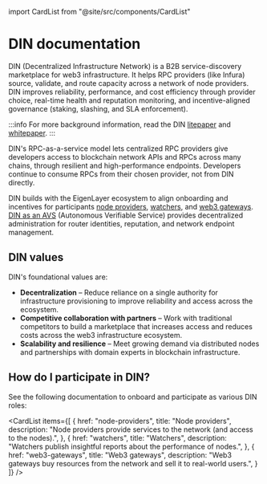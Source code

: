 import CardList from "@site/src/components/CardList"

# DIN documentation

DIN (Decentralized Infrastructure Network) is a B2B service-discovery marketplace for web3 infrastructure.
It helps RPC providers (like Infura) source, validate, and route capacity across a network of node
providers. DIN improves reliability, performance, and cost efficiency through provider choice, real-time health and reputation monitoring, and incentive-aligned governance (staking, slashing, and SLA enforcement).

:::info
For more background information, read the DIN [litepaper](https://drive.google.com/file/d/17t7tLbpyafvVv8UPSrjtaO68zgxOzXXa/view) and [whitepaper](https://drive.google.com/file/d/1hCHmcXMN6YpmGQkdxSTuZb6Ne_EaehJt/view).
:::

DIN's RPC-as-a-service model lets centralized RPC providers give developers access to
blockchain network APIs and RPCs across many chains, through resilient and high-performance endpoints. Developers continue to consume RPCs from their chosen provider, not from DIN directly.

DIN builds with the EigenLayer ecosystem to align onboarding and incentives for participants
[node providers](node-providers/index.md), [watchers](watchers/index.md), and [web3 gateways](web3-gateways/index.md).
[DIN as an AVS](avs/index.md) (Autonomous Verifiable Service) provides decentralized administration for router identities, reputation, and network endpoint management.

## DIN values

DIN's foundational values are:

- **Decentralization** – Reduce reliance on a single authority for infrastructure provisioning to
    improve reliability and access across the ecosystem.
- **Competitive collaboration with partners** – Work with traditional competitors to build a marketplace
    that increases access and reduces costs across the web3 infrastructure ecosystem.
- **Scalability and resilience** – Meet growing demand via distributed nodes and partnerships with
    domain experts in blockchain infrastructure.

## How do I participate in DIN?

See the following documentation to onboard and participate as various DIN roles:

<CardList
  items={[
    {
      href: "node-providers",
      title: "Node providers",
      description: "Node providers provide services to the network (and access to the nodes).",
    },
    {
      href: "watchers",
      title: "Watchers",
      description: "Watchers publish insightful reports about the performance of nodes.",
    },
    {
      href: "web3-gateways",
      title: "Web3 gateways",
      description: "Web3 gateways buy resources from the network and sell it to real-world users.",
    }
  ]}
/>
